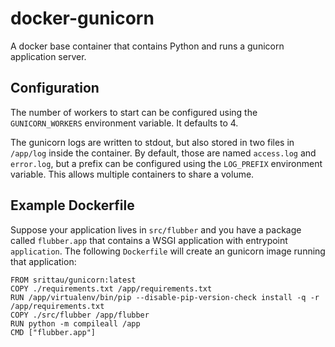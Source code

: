 # docker-gunicorn

A docker base container that contains Python and runs a gunicorn
application server.

## Configuration

The number of workers to start can be configured using the `GUNICORN_WORKERS`
environment variable. It defaults to 4.

The gunicorn logs are written to stdout, but also stored in two files
in `/app/log` inside the container. By default, those are named
`access.log` and `error.log`, but a prefix can be configured using the
`LOG_PREFIX` environment variable. This allows multiple containers to
share a volume.

## Example Dockerfile

Suppose your application lives in `src/flubber` and you have a package
called `flubber.app` that contains a WSGI application with entrypoint
`application`. The following `Dockerfile` will create an gunicorn image
running that application:

```
FROM srittau/gunicorn:latest
COPY ./requirements.txt /app/requirements.txt
RUN /app/virtualenv/bin/pip --disable-pip-version-check install -q -r /app/requirements.txt
COPY ./src/flubber /app/flubber
RUN python -m compileall /app
CMD ["flubber.app"]
```
